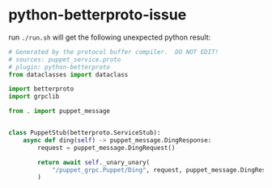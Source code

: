 # python-betterproto-issue

run `./run.sh` will get the following unexpected python result:

```python
# Generated by the protocol buffer compiler.  DO NOT EDIT!
# sources: puppet_service.proto
# plugin: python-betterproto
from dataclasses import dataclass

import betterproto
import grpclib

from . import puppet_message


class PuppetStub(betterproto.ServiceStub):
    async def ding(self) -> puppet_message.DingResponse:
        request = puppet_message.DingRequest()

        return await self._unary_unary(
            "/puppet_grpc.Puppet/Ding", request, puppet_message.DingResponse,
        )
```
